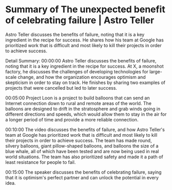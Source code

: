 # Summary of The unexpected benefit of celebrating failure | Astro Teller

Astro Teller discusses the benefits of failure, noting that it is a key ingredient in the recipe for success. He shares how his team at Google has prioritized work that is difficult and most likely to kill their projects in order to achieve success.

Detail Summary: 
00:00:00
Astro Teller discusses the benefits of failure, noting that it is a key ingredient in the recipe for success. At X, a moonshot factory, he discusses the challenges of developing technologies for large-scale change, and how the organization encourages optimism and skepticism in order to stay on track. He finishes by sharing two examples of projects that were cancelled but led to later success.

00:05:00
Project Loon is a project to build balloons that can send an Internet connection down to rural and remote areas of the world. The balloons are designed to drift in the stratosphere and grab winds going in different directions and speeds, which would allow them to stay in the air for a longer period of time and provide a more reliable connection.

00:10:00
The video discusses the benefits of failure, and how Astro Teller's team at Google has prioritized work that is difficult and most likely to kill their projects in order to achieve success. The team has made round, silvery balloons, giant pillow-shaped balloons, and balloons the size of a blue whale, all of which have been tested and are now being used in real world situations. The team has also prioritized safety and made it a path of least resistance for people to fail.

00:15:00
The speaker discusses the benefits of celebrating failure, saying that it is optimism's perfect partner and can unlock the potential in every idea.

